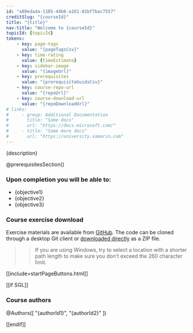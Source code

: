 ```yaml
---
id: "a80eda4a-1105-44b6-a161-81bf7bac7557"
creditSlug: "{courseId}"
title: "{title}"
nav-title: "Welcome to {courseId}"
topicId: {topicId}
tokens:
    - key: page-tags
      value: "{pageTagsCsv}"
    - key: time-rating
      value: {timeEstimate}
    - key: sidebar-image
      value: "{imageUrl}"
    - key: prerequisites
      value: "{prerequisiteGuidsCsv}"
    - key: course-repo-url
      value: "{repoUrl}"
    - key: course-download-url
      value: "{repoDownloadUrl}"
# links:
#     - group: Additional Documentation
#       title: "Some docs"
#       url: "https://docs.microsoft.com/"
#     - title: "Some more docs"
#       url: "https://university.xamarin.com"
---
```


{description}

@prerequisitesSection()

### Upon completion you will be able to:

- {objective1}
- {objective2}
- {objective3}

### Course exercise download

Exercise materials are available from [GitHub]({{course-repo-url}}). The code can be cloned through a desktop Git client or [downloaded directly]({{course-download-url}}) as a ZIP file.

>> If you are using Windows, try to select a location with a shorter path length to make sure you don't exceed the 260 character limit.

[[include=startPageButtons.html]]

[[if SGL]]

### Course authors

@Authors([ "{authorId1}", "{authorId2}" ])

[[endif]]
